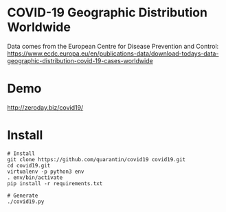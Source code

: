 # COVID-19 Geographic Distribution Worldwide
Data comes from the European Centre for Disease Prevention and Control:  
https://www.ecdc.europa.eu/en/publications-data/download-todays-data-geographic-distribution-covid-19-cases-worldwide

# Demo
http://zeroday.biz/covid19/

# Install
```shell
# Install
git clone https://github.com/quarantin/covid19 covid19.git
cd covid19.git
virtualenv -p python3 env
. env/bin/activate
pip install -r requirements.txt

# Generate
./covid19.py
```
